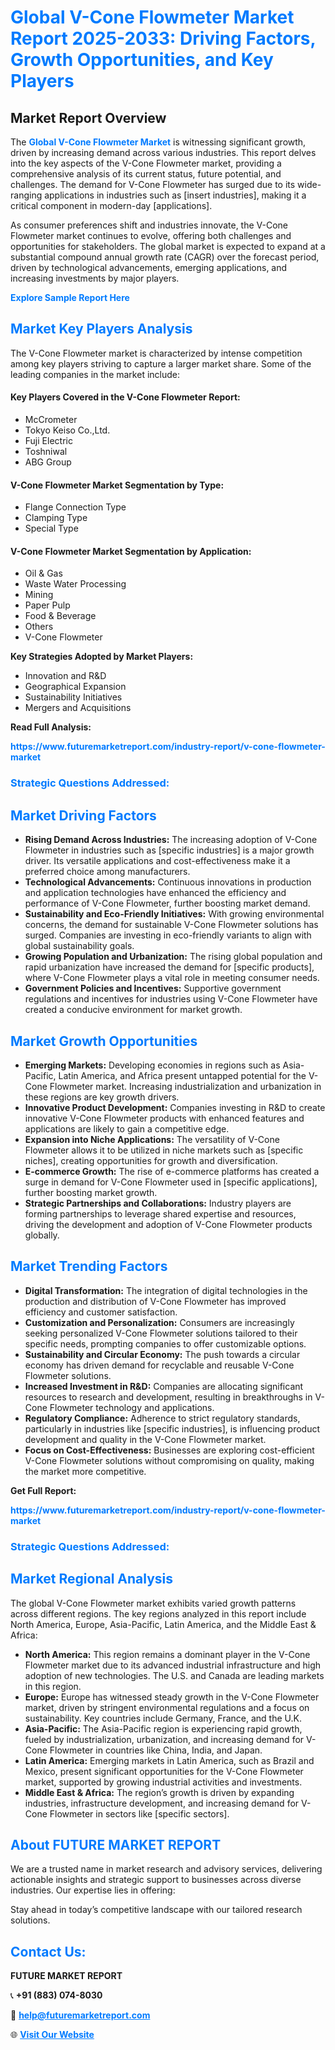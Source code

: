 <h1 style="color: #007BFF;">Global V-Cone Flowmeter Market Report 2025-2033: Driving Factors, Growth Opportunities, and Key Players</h1>

<section id="overview">
<h2>Market Report Overview</h2>
<p>The <a href="https://www.futuremarketreport.com/industry-report/v-cone-flowmeter-market" style="color: #007BFF; text-decoration: none;"><strong>Global V-Cone Flowmeter Market</strong></a> is witnessing significant growth, driven by increasing demand across various industries. This report delves into the key aspects of the V-Cone Flowmeter market, providing a comprehensive analysis of its current status, future potential, and challenges. The demand for V-Cone Flowmeter has surged due to its wide-ranging applications in industries such as [insert industries], making it a critical component in modern-day [applications].</p>
<p>As consumer preferences shift and industries innovate, the V-Cone Flowmeter market continues to evolve, offering both challenges and opportunities for stakeholders. The global market is expected to expand at a substantial compound annual growth rate (CAGR) over the forecast period, driven by technological advancements, emerging applications, and increasing investments by major players.</p>
</section>

<section id="overview">
<p><a href="https://www.futuremarketreport.com/request-sample/reportId=124617" style="color: #007BFF; text-decoration: none;"><strong>Explore Sample Report Here</strong></a></p>
</section>

<section id="key-players">
<h2 style="color: #007BFF;">Market Key Players Analysis</h2>
<p>The V-Cone Flowmeter market is characterized by intense competition among key players striving to capture a larger market share. Some of the leading companies in the market include:</p>
<h4>Key Players Covered in the V-Cone Flowmeter Report:</h4>
<ul><li>McCrometer</li><li>Tokyo Keiso Co.,Ltd.</li><li>Fuji Electric</li><li>Toshniwal</li><li>ABG Group</li></ul>
<h4>V-Cone Flowmeter Market Segmentation by Type:</h4>
<ul><li>Flange Connection Type</li><li>Clamping Type</li><li>Special Type</li></ul>

<h4>V-Cone Flowmeter Market Segmentation by Application:</h4>
<ul><li>Oil &amp; Gas</li><li>Waste Water Processing</li><li>Mining</li><li>Paper Pulp</li><li>Food &amp; Beverage</li><li>Others</li><li>V-Cone Flowmeter</li></ul>
<p><strong>Key Strategies Adopted by Market Players:</strong></p>
<ul>
<li>Innovation and R&D</li>
<li>Geographical Expansion</li>
<li>Sustainability Initiatives</li>
<li>Mergers and Acquisitions</li>
</ul>
</section>

<section>
<p><strong>Read Full Analysis: </strong></p><a href="https://www.futuremarketreport.com/industry-report/v-cone-flowmeter-market" style="color: #007BFF; text-decoration: none;"><strong>https://www.futuremarketreport.com/industry-report/v-cone-flowmeter-market</strong></a>
<h3 style="color: #007BFF;">Strategic Questions Addressed:</h3>
</section>

<section id="driving-factors">
<h2 style="color: #007BFF;">Market Driving Factors</h2>
<ul>
<li><strong>Rising Demand Across Industries:</strong> The increasing adoption of V-Cone Flowmeter in industries such as [specific industries] is a major growth driver. Its versatile applications and cost-effectiveness make it a preferred choice among manufacturers.</li>
<li><strong>Technological Advancements:</strong> Continuous innovations in production and application technologies have enhanced the efficiency and performance of V-Cone Flowmeter, further boosting market demand.</li>
<li><strong>Sustainability and Eco-Friendly Initiatives:</strong> With growing environmental concerns, the demand for sustainable V-Cone Flowmeter solutions has surged. Companies are investing in eco-friendly variants to align with global sustainability goals.</li>
<li><strong>Growing Population and Urbanization:</strong> The rising global population and rapid urbanization have increased the demand for [specific products], where V-Cone Flowmeter plays a vital role in meeting consumer needs.</li>
<li><strong>Government Policies and Incentives:</strong> Supportive government regulations and incentives for industries using V-Cone Flowmeter have created a conducive environment for market growth.</li>
</ul>
</section>

<section id="growth-opportunities">
<h2 style="color: #007BFF;">Market Growth Opportunities</h2>
<ul>
<li><strong>Emerging Markets:</strong> Developing economies in regions such as Asia-Pacific, Latin America, and Africa present untapped potential for the V-Cone Flowmeter market. Increasing industrialization and urbanization in these regions are key growth drivers.</li>
<li><strong>Innovative Product Development:</strong> Companies investing in R&D to create innovative V-Cone Flowmeter products with enhanced features and applications are likely to gain a competitive edge.</li>
<li><strong>Expansion into Niche Applications:</strong> The versatility of V-Cone Flowmeter allows it to be utilized in niche markets such as [specific niches], creating opportunities for growth and diversification.</li>
<li><strong>E-commerce Growth:</strong> The rise of e-commerce platforms has created a surge in demand for V-Cone Flowmeter used in [specific applications], further boosting market growth.</li>
<li><strong>Strategic Partnerships and Collaborations:</strong> Industry players are forming partnerships to leverage shared expertise and resources, driving the development and adoption of V-Cone Flowmeter products globally.</li>
</ul>
</section>

<section id="trending-factors">
<h2 style="color: #007BFF;">Market Trending Factors</h2>
<ul>
<li><strong>Digital Transformation:</strong> The integration of digital technologies in the production and distribution of V-Cone Flowmeter has improved efficiency and customer satisfaction.</li>
<li><strong>Customization and Personalization:</strong> Consumers are increasingly seeking personalized V-Cone Flowmeter solutions tailored to their specific needs, prompting companies to offer customizable options.</li>
<li><strong>Sustainability and Circular Economy:</strong> The push towards a circular economy has driven demand for recyclable and reusable V-Cone Flowmeter solutions.</li>
<li><strong>Increased Investment in R&D:</strong> Companies are allocating significant resources to research and development, resulting in breakthroughs in V-Cone Flowmeter technology and applications.</li>
<li><strong>Regulatory Compliance:</strong> Adherence to strict regulatory standards, particularly in industries like [specific industries], is influencing product development and quality in the V-Cone Flowmeter market.</li>
<li><strong>Focus on Cost-Effectiveness:</strong> Businesses are exploring cost-efficient V-Cone Flowmeter solutions without compromising on quality, making the market more competitive.</li>
</ul>
</section>

<section>
<p><strong>Get Full Report: </strong></p><a href="https://www.futuremarketreport.com/industry-report/v-cone-flowmeter-market" style="color: #007BFF; text-decoration: none;"><strong>https://www.futuremarketreport.com/industry-report/v-cone-flowmeter-market</strong></a>
<h3 style="color: #007BFF;">Strategic Questions Addressed:</h3>
</section>


<section id="regional-analysis">
<h2 style="color: #007BFF;">Market Regional Analysis</h2>
<p>The global V-Cone Flowmeter market exhibits varied growth patterns across different regions. The key regions analyzed in this report include North America, Europe, Asia-Pacific, Latin America, and the Middle East & Africa:</p>
<ul>
<li><strong>North America:</strong> This region remains a dominant player in the V-Cone Flowmeter market due to its advanced industrial infrastructure and high adoption of new technologies. The U.S. and Canada are leading markets in this region.</li>
<li><strong>Europe:</strong> Europe has witnessed steady growth in the V-Cone Flowmeter market, driven by stringent environmental regulations and a focus on sustainability. Key countries include Germany, France, and the U.K.</li>
<li><strong>Asia-Pacific:</strong> The Asia-Pacific region is experiencing rapid growth, fueled by industrialization, urbanization, and increasing demand for V-Cone Flowmeter in countries like China, India, and Japan.</li>
<li><strong>Latin America:</strong> Emerging markets in Latin America, such as Brazil and Mexico, present significant opportunities for the V-Cone Flowmeter market, supported by growing industrial activities and investments.</li>
<li><strong>Middle East & Africa:</strong> The region’s growth is driven by expanding industries, infrastructure development, and increasing demand for V-Cone Flowmeter in sectors like [specific sectors].</li>
</ul>
</section>

<footer>
<h2 style="color: #007BFF;">About FUTURE MARKET REPORT</h2>
<p>We are a trusted name in market research and advisory services, delivering actionable insights and strategic support to businesses across diverse industries. Our expertise lies in offering:</p>

<p>Stay ahead in today’s competitive landscape with our tailored research solutions.</p>

<h2 style="color: #007BFF;">Contact Us:</h2>
<p><strong>FUTURE MARKET REPORT</strong></p>
<p>📞 <strong>+91 (883) 074-8030</strong></p>
<p>📧 <strong><a href="mailto:help@futuremarketreport.com" style="color: #007BFF;">help@futuremarketreport.com</a></strong></p>
<p>🌐 <strong><a href="https://www.futuremarketreport.com/" style="color: #007BFF;">Visit Our Website</a></strong></p>
</footer>